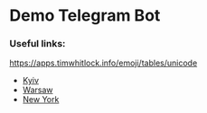 # Demo Telegram Bot

### Useful links:

https://apps.timwhitlock.info/emoji/tables/unicode

* [Kyiv](http://api.openweathermap.org/data/2.5/weather?q=Kyiv,ua&lang=ua&units=metric&APPID=your_token_here)
* [Warsaw](http://api.openweathermap.org/data/2.5/weather?q=Warsaw,pl&lang=ua&units=metric&APPID=your_token_here)
* [New York](http://api.openweathermap.org/data/2.5/weather?id=5128638&lang=ua&units=metric&APPID=your_token_here)




